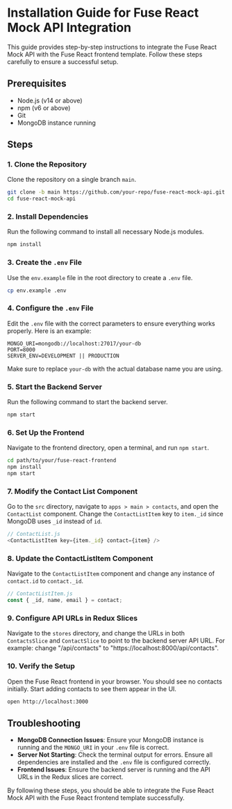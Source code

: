 # Installation Guide for Fuse React Mock API Integration

This guide provides step-by-step instructions to integrate the Fuse React Mock API with the Fuse React frontend template. Follow these steps carefully to ensure a successful setup.

## Prerequisites

- Node.js (v14 or above)
- npm (v6 or above)
- Git
- MongoDB instance running

## Steps

### 1. Clone the Repository

Clone the repository on a single branch `main`.

```bash
git clone -b main https://github.com/your-repo/fuse-react-mock-api.git
cd fuse-react-mock-api
```

### 2. Install Dependencies

Run the following command to install all necessary Node.js modules.

```bash
npm install
```

### 3. Create the `.env` File

Use the `env.example` file in the root directory to create a `.env` file.

```bash
cp env.example .env
```

### 4. Configure the `.env` File

Edit the `.env` file with the correct parameters to ensure everything works properly. Here is an example:

```env
MONGO_URI=mongodb://localhost:27017/your-db
PORT=8000
SERVER_ENV=DEVELOPMENT || PRODUCTION
```

Make sure to replace `your-db` with the actual database name you are using.

### 5. Start the Backend Server

Run the following command to start the backend server.

```bash
npm start
```

### 6. Set Up the Frontend

Navigate to the frontend directory, open a terminal, and run `npm start`.

```bash
cd path/to/your/fuse-react-frontend
npm install
npm start
```

### 7. Modify the Contact List Component

Go to the `src` directory, navigate to `apps > main > contacts`, and open the `ContactList` component. Change the `ContactListItem` key to `item._id` since MongoDB uses `_id` instead of `id`.

```javascript
// ContactList.js
<ContactListItem key={item._id} contact={item} />
```

### 8. Update the ContactListItem Component

Navigate to the `ContactListItem` component and change any instance of `contact.id` to `contact._id`.

```javascript
// ContactListItem.js
const { _id, name, email } = contact;
```

### 9. Configure API URLs in Redux Slices

Navigate to the `stores` directory, and change the URLs in both `ContactsSlice` and `ContactSlice` to point to the backend server API URL. For example: change "/api/contacts" to "https://localhost:8000/api/contacts".

### 10. Verify the Setup

Open the Fuse React frontend in your browser. You should see no contacts initially. Start adding contacts to see them appear in the UI.

```bash
open http://localhost:3000
```

## Troubleshooting

- **MongoDB Connection Issues**: Ensure your MongoDB instance is running and the `MONGO_URI` in your `.env` file is correct.
- **Server Not Starting**: Check the terminal output for errors. Ensure all dependencies are installed and the `.env` file is configured correctly.
- **Frontend Issues**: Ensure the backend server is running and the API URLs in the Redux slices are correct.

By following these steps, you should be able to integrate the Fuse React Mock API with the Fuse React frontend template successfully.